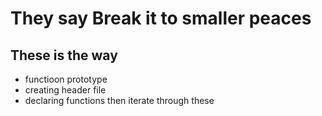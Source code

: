 **They say Break it to smaller peaces**
===================================
**These is the way**
------------------------------------------

- functioon prototype
- creating header file
- declaring functions
then iterate through these 
